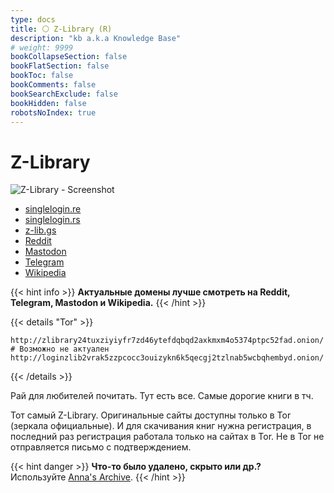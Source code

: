 ```yaml
---
type: docs
title: ⚪️ Z-Library (R)
description: "kb a.k.a Knowledge Base"
# weight: 9999
bookCollapseSection: false
bookFlatSection: false
bookToc: false
bookComments: false
bookSearchExclude: false
bookHidden: false
robotsNoIndex: true
---
```


# Z-Library

![Z-Library - Screenshot](https://upload.wikimedia.org/wikipedia/en/7/70/Screenshot_of_Z-Library.png)

- [singlelogin.re](https://singlelogin.re/?nt)
- [singlelogin.rs](https://singlelogin.rs/?nt)
- [z-lib.gs](https://z-lib.gs/?nt)
- [Reddit](https://www.reddit.com/r/zlibrary/?nt)
- [Mastodon](https://mastodon.social/@Z_Lib_official?nt)
- [Telegram](https://t.me/zlibrary_official?nt)
- [Wikipedia](https://en.wikipedia.org/wiki/Z-Library?nt)

{{< hint info >}}
**Актуальные домены лучше смотреть на Reddit, Telegram, Mastodon и Wikipedia.**
{{< /hint >}}

{{< details "Tor" >}}

```
http://zlibrary24tuxziyiyfr7zd46ytefdqbqd2axkmxm4o5374ptpc52fad.onion/ # Возможно не актуален
http://loginzlib2vrak5zzpcocc3ouizykn6k5qecgj2tzlnab5wcbqhembyd.onion/
```

{{< /details >}}

Рай для любителей почитать. Тут есть все. Самые дорогие книги в тч.

Тот самый Z-Library. Оригинальные сайты доступны только в Tor (зеркала официальные). И для скачивания книг нужна регистрация, в последний раз регистрация работала только на сайтах в Tor. Не в Tor не отправляется письмо с подтверждением.

{{< hint danger >}}
**Что-то было удалено, скрыто или др.?**<br>
Используйте [Anna's Archive](../annas-archive).
{{< /hint >}}
